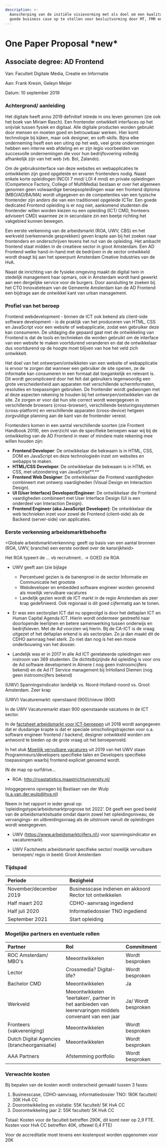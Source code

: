 ```yaml
---
description: >-
  Aanscherping van de initiële visievorming met als doel om een kwalitatief
  goede business case op te stellen voor besluitvorming door MT, FMR en CvB
---
```


# One Paper Proposal \*new\*

## Associate degree: AD Frontend

Van: Faculteit Digitale Media, Creatie en Informatie  
Aan: Frank Kresin, Geleyn Meijer  
Datum: 10 september 2019

### Achtergrond/ aanleiding

Het digitale heeft anno 2019 definitief intrede in ons leven genomen \(zie ook het boek van Miriam Rasch\). Een frontender ontwikkelt interfaces op het snijvlak tussen fysiek en digitaal. Alle digitale producten worden gebruikt door mensen en moeten goed en betrouwbaar werken. Hier komt technologie bij kijken, maar ook designer, en soft-skills. Bijna elke onderneming heeft een een uiting op het web, veel grote ondernemingen hebben een interne web afdeling en er zijn legio voorbeelden van succesvolle ondernemingen die voor hun bedrijfsvoering volledig afhankelijk zijn van het web \(vb. Bol, Zalando\). 

Om de gebruiksinterface van deze websites en webapplicaties te ontwikkelen zijn goed opgeleide en ervaren frontenders nodig. Naast enkele korte opleidingen \(NCOI 7 mnd/ LOI 4 mnd\) en private opleidingen \(Competence Factory, College of MultiMedia\) bestaan er over het algemeen genomen geen volwaardige beroepsopleidingen waar een frontend diploma \(MBO/AD/BA/MA\) wordt uitgegeven en de competenties van een typische frontender zijn anders die van een traditioneel opgeleide ICTer. Een goede dedicated Frontend opleiding is er nog niet, aankomend studenten die frontender willen worden kiezen nu een opleiding \(ICT/ CMD, fronteers adviseert CMD\) waarmee ze in secundaire zin een beetje richting het vakgebied kunnen bewegen.

Een eerste verkenning van de arbeidsmarkt \(ROA, UWV, CBS\) en het werkveld \(verkennende gesprekken\) geven krapte aan bij het zoeken naar frontenders en onderschrijven tevens het nut van de opleiding. Het ambacht frontend staat midden in de creatieve sector in groot Amsterdam. Een AD Frontend welke hand-in-hand met de bedrijven in de sector ontwikkeld wordt draagt bij aan het speerpunt Amsterdam Creative Industries van de HvA. 

Naast de inrichting van de fysieke omgeving maakt de digital twin in stedelijk management haar opmars, ook in Amsterdam wordt hard gewerkt aan een dergelijke service voor de burgers. Door aansluiting te zoeken bij het CTO Innovatieteam van de Gemeente Amsterdam kan de AD Frontend een bijdrage aan de ontwikkel kant van urban management. 

### Profiel van het beroep

Frontend webdevelopment - binnen de ICT ook bekend als client-side software development - is de praktijk van het produceren van HTML, CSS en JavaScript voor een website of webapplicatie, zodat een gebruiker deze kan consumeren. De uitdaging die gepaard gaat met de ontwikkeling van Frontend is dat de tools en technieken die worden gebruikt om de interface van een website te maken voortdurend veranderen en dat de ontwikkelaar dus voortdurend op de hoogte moet blijven van hoe het veld zich ontwikkelt.

Het doel van het ontwerpen/ontwikkelen van een website of webapplicatie is ervoor te zorgen dat wanneer een gebruiker de site openen, ze de informatie kan consumeren in een formaat dat toegankelijk en relevant is. Dit wordt gecompliceerd door het feit dat gebruikers tegenwoordig een grote verscheidenheid aan apparaten met verschillende schermformaten, resoluties en toepassingen gebruiken. De frontender wordt gedwongen met al deze aspecten rekening te houden bij het ontwerpen/ontwikkelen van de site. Ze zorgen er voor dat hun site correct wordt weergegeven in verschillende browsers \(cross-browser\), verschillende besturingssystemen \(cross-platform\) en verschillende apparaten \(cross-device\) hetgeen zorgvuldige planning aan de kant van de frontender vereist.

Frontenders komen in een aantal verschillende soorten \(zie Frontent Handbook 2019\), een overzicht van de specifieke beroepen waar wij bij de ontwikkeling van de AD Frontend in meer of mindere mate rekening mee willen houden zijn:

* **Frontend Developer**: De ontwikkelaar die bekwaam is in HTML, CSS, DOM en JavaScript en deze technologieën inzet om websites en webapps te maken.
* **HTML/CSS Developer**: De ontwikkelaar die bekwaam is in HTML en CSS, met uitzondering van JavaScript**.**
* **Frontend Web Designer**: De ontwikkelaar die Frontend vaardigheden combineert met ontwerp vaardigheden \(Visual Design en Interaction Design\).
* **UI \(User Interface\) Developer/Engineer**: De ontwikkelaar die Frontend vaardigheden combineert met User Interface Design \(UI is een onderdeel van Interaction Design\).
* **Frontend Engineer \(aka JavaScript Developer\)**: De ontwikkelaar die web technieken inzet voor zowel de Frontend \(client-side\) als de Backend \(server-side\) van applicaties.

### Eerste verkenning arbeidsmarktbehoefte

&lt;Globale arbeidsmarktverkenning: geeft op basis van een aantal bronnen \(ROA, UWV, branche\) een eerste oordeel over de kansrijkheid&gt;

Het ROA typeert de … vb recruitment.. -&gt; GOED zie ROA



* UWV geeft aan \(zie bijlage
  * Percentueel gezien is de banengroei in de sector Informatie en Communicatie het grootste
  * Webdeveloper en embedded software engineer worden genoemd als moeilijk vervulbare vacatures
  * Landelijk gezien wordt de ICT markt in de regio Amsterdam als zeer krap gedefinieerd. Ook regionaal is dit goed cijfermatig aan te tonen.



* Er was een sectorplan ICT dat nu opgevolgd is door het deltaplan ICT en Human Capital Agenda ICT. Hierin wordt ondermeer gestreefd naar doorlopende leerlijnen en betere samenwerking tussen onderwijs en bedrijfsleven. Met de Ad voorzien wij hierin. Bij de CA-ICT is de vraag uitgezet of het deltaplan erkend is als sectorplan. Zo ja dan maakt dit de CDHO aanvraag heel sterk. Zo niet dan nog is het een mooie onderbouwing van het dossier.
* Landelijk was er in 2017 in alle Ad ICT gerelateerde opleidingen een instroom van 369 studenten. De dichtstbijzijnde Ad opleiding is voor ons de Ad software development in Almere \( nog geen instroomcijfers bekend\) en de Ad IT Service management bij InHolland Diemen \(nog geen instroomcijfers bekend\)

\(UWV\) Spanningsindicator landelijk vs. Noord-Holland-noord vs. Groot Amsterdam. Zeer krap  
\(UWV\) Vacaturemarkt: openstaand \(900\)/nieuw \(900\)

In de UWV Vacaturemarkt staan 900 openstaande vacatures in de ICT sector.

In de [factsheet arbeidsmarkt voor ICT-beroepen](https://www.uwv.nl/overuwv/Images/ICT_beroepen_factsheet_arbeidsmarkt.pdf) uit 2018 wordt aangegeven dat er dusdanige krapte is dat er speciale omscholingstrajecten voor o.a. software engineer frontend / backend, designer ontwikkeld worden om antwoord te bieden op de grote vraag uit het beroepenveld.

In het stuk [Moeilijk vervulbare vacatures](https://www.uwv.nl/overuwv/Images/moeilijk-vervulbare-vacatures-2019.pdf) uit 2019 van het UWV staan Programmeurs/developers specifieke talen en Developers specifieke toepassingen waarbij frontend expliciet genoemd wordt.

IN de map op surfdrive…



-	ROA: http://roastatistics.maastrichtuniversity.nl/

Inloggegevens opvragen bij Bastiaan van der Wulp \(s.a.van.der.wulp@hva.nl\)

Neem in het rapport in ieder geval op: ‘opleidingstype/arbeidsmarktprognose tot 2022’. Dit geeft een goed beeld van de arbeidsmarktsituatie omdat daarin zowel het opleidingsniveau, de vervangings- en uitbreidingsvraag als de uitstroom vanuit de opleidingen wordt weergegeven.

-	UWV \(https://www.arbeidsmarktcijfers.nl\) voor spanningsindicator en vacaturemarkt.

-	UWV Factsheets arbeidsmarkt specifieke sector/ moeilijk vervulbare beroepen/ regio in beeld: Groot Amsterdam

### Tijdspad

| Periode | Bezigheid |
| :--- | :--- |
| November/december 2019 | Businesscase indienen en akkoord Rector tot ontwikkelen |
| Half maart 202 | CDHO-aanvraag ingediend |
| Half juli 2020 | Informatiedossier TNO ingediend |
| September 2021 | Start opleiding |

### Mogelijke partners en eventuele rollen

| Partner | Rol | Commitment |
| :--- | :--- | :--- |
| ROC Amsterdam/ MBO's | Meeontwikkelen | Wordt besproken |
| Lector | Crossmedia? Digital-life? | Wordt besproken |
| Bachelor CMD | Meeontwikkelen | Ja |
| Werkveld | Meeontwikkelen ‘leertaken’, partner in het aanbieden van leerervaringen middels convenant van een jaar | Ja/ Wordt besproken |
| Fronteers \(vakvereniging\) | Meeontwikkelen | Wordt besproken |
| Dutch Digital Agencies \(brancheorganisatie\) | Meeontwikkelen | Wordt besproken |
| AAA Partners | Afstemming portfolio | Wordt besproken |

### Verwachte kosten

Bij bepalen van de kosten wordt onderscheid gemaakt tussen 3 fases:

1. Businesscase, CDHO-aanvraag, informatiedossier TNO: 180K faculteit/ 30K HvA CC
2. Doorontwikkeling en visitatie: 55K faculteit/ 5K HvA CC
3. Doorontwikkeling jaar 2: 55K faculteit/ 5K HvA CC

Totaal: Kosten voor de faculteit betreffen 290K, dit komt neer op 2,9 FTE. Kosten voor HvA CC betreffen 40K, oftewel 0,4 FTE\)

Voor de accreditatie moet tevens een kostenpost worden opgenomen voor 20K





